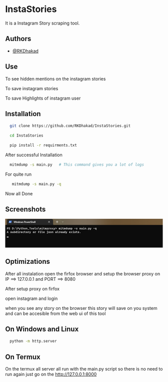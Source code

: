# InstaStories

It is a Instagram Story scraping tool.


## Authors

- [@RKDhakad](https://github.com/RKDhakad/)


## Use

To see hidden mentions on the instagram stories

To save instagram stories

To save Highlights of instagram user



## Installation

```bash
  git clone https://github.com/RKDhakad/InstaStories.git
```
```bash
  cd InstaStories
```
```bash
  pip install -r requirments.txt
```
After successful Installation
```bash
  mitmdump -s main.py   # This command gives you a lot of logs
```
For quite run
```bash
   mitmdump -s main.py -q
```
Now all Done
## Screenshots

![All Done](https://github.com/RKDhakad/InstaStories/blob/main/screenshots/Screenshot01.png)


## Optimizations

After all instalation open the firfox browser and setup the browser proxy on IP ==> 127.0.0.1 and PORT ==> 8080

After setup proxy on firfox

open instagram and login 

when you see any story on the browser this story will save on you system and can be accesible from the web ui of this tool

## On Windows and Linux

```bash
  python -m http.server
```

## On Termux
On the termux all server all run with the main.py script so there is no need to run again
just go on the http://127.0.0.1:8000
